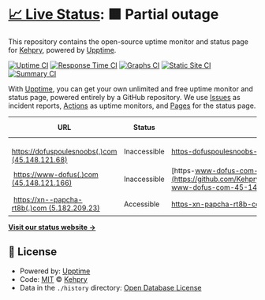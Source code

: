 # [📈 Live Status](https://Kehpry.github.io/phishcheck): <!--live status--> **🟧 Partial outage**

This repository contains the open-source uptime monitor and status page for [Kehpry](https://Kehpry.github.io/phishcheck), powered by [Upptime](https://github.com/upptime/upptime).

[![Uptime CI](https://github.com/Kehpry/phishcheck/workflows/Uptime%20CI/badge.svg)](https://github.com/Kehpry/phishcheck/actions?query=workflow%3A%22Uptime+CI%22)
[![Response Time CI](https://github.com/Kehpry/phishcheck/workflows/Response%20Time%20CI/badge.svg)](https://github.com/Kehpry/phishcheck/actions?query=workflow%3A%22Response+Time+CI%22)
[![Graphs CI](https://github.com/Kehpry/phishcheck/workflows/Graphs%20CI/badge.svg)](https://github.com/Kehpry/phishcheck/actions?query=workflow%3A%22Graphs+CI%22)
[![Static Site CI](https://github.com/Kehpry/phishcheck/workflows/Static%20Site%20CI/badge.svg)](https://github.com/Kehpry/phishcheck/actions?query=workflow%3A%22Static+Site+CI%22)
[![Summary CI](https://github.com/Kehpry/phishcheck/workflows/Summary%20CI/badge.svg)](https://github.com/Kehpry/phishcheck/actions?query=workflow%3A%22Summary+CI%22)

With [Upptime](https://upptime.js.org), you can get your own unlimited and free uptime monitor and status page, powered entirely by a GitHub repository. We use [Issues](https://github.com/Kehpry/phishcheck/issues) as incident reports, [Actions](https://github.com/Kehpry/phishcheck/actions) as uptime monitors, and [Pages](https://Kehpry.github.io/phishcheck) for the status page.

<!--start: status pages-->
<!-- This summary is generated by Upptime (https://github.com/upptime/upptime) -->
<!-- Do not edit this manually, your changes will be overwritten -->
<!-- prettier-ignore -->
| URL | Status | History | Response Time | Uptime |
| --- | ------ | ------- | ------------- | ------ |
| <img alt="" src="https://favicons.githubusercontent.com/dofuspoulesnoobs.com" height="13"> [https://dofuspoulesnoobs(.)com (45.148.121.68)](https://dofuspoulesnoobs.com) | Inaccessible | [https-dofuspoulesnoobs-com-45-148-121-68.yml](https://github.com/Kehpry/phishcheck/commits/HEAD/history/https-dofuspoulesnoobs-com-45-148-121-68.yml) | <details><summary><img alt="Response time graph" src="./graphs/https-dofuspoulesnoobs-com-45-148-121-68/response-time-week.png" height="20"> 669ms</summary><br><a href="https://phishcheck.dofhelp.fr/history/https-dofuspoulesnoobs-com-45-148-121-68"><img alt="Response time 669" src="https://img.shields.io/endpoint?url=https%3A%2F%2Fraw.githubusercontent.com%2FKehpry%2Fphishcheck%2FHEAD%2Fapi%2Fhttps-dofuspoulesnoobs-com-45-148-121-68%2Fresponse-time.json"></a><br><a href="https://phishcheck.dofhelp.fr/history/https-dofuspoulesnoobs-com-45-148-121-68"><img alt="24-hour response time 669" src="https://img.shields.io/endpoint?url=https%3A%2F%2Fraw.githubusercontent.com%2FKehpry%2Fphishcheck%2FHEAD%2Fapi%2Fhttps-dofuspoulesnoobs-com-45-148-121-68%2Fresponse-time-day.json"></a><br><a href="https://phishcheck.dofhelp.fr/history/https-dofuspoulesnoobs-com-45-148-121-68"><img alt="7-day response time 669" src="https://img.shields.io/endpoint?url=https%3A%2F%2Fraw.githubusercontent.com%2FKehpry%2Fphishcheck%2FHEAD%2Fapi%2Fhttps-dofuspoulesnoobs-com-45-148-121-68%2Fresponse-time-week.json"></a><br><a href="https://phishcheck.dofhelp.fr/history/https-dofuspoulesnoobs-com-45-148-121-68"><img alt="30-day response time 669" src="https://img.shields.io/endpoint?url=https%3A%2F%2Fraw.githubusercontent.com%2FKehpry%2Fphishcheck%2FHEAD%2Fapi%2Fhttps-dofuspoulesnoobs-com-45-148-121-68%2Fresponse-time-month.json"></a><br><a href="https://phishcheck.dofhelp.fr/history/https-dofuspoulesnoobs-com-45-148-121-68"><img alt="1-year response time 669" src="https://img.shields.io/endpoint?url=https%3A%2F%2Fraw.githubusercontent.com%2FKehpry%2Fphishcheck%2FHEAD%2Fapi%2Fhttps-dofuspoulesnoobs-com-45-148-121-68%2Fresponse-time-year.json"></a></details> | <details><summary><a href="https://phishcheck.dofhelp.fr/history/https-dofuspoulesnoobs-com-45-148-121-68">99.90%</a></summary><a href="https://phishcheck.dofhelp.fr/history/https-dofuspoulesnoobs-com-45-148-121-68"><img alt="All-time uptime 99.90%" src="https://img.shields.io/endpoint?url=https%3A%2F%2Fraw.githubusercontent.com%2FKehpry%2Fphishcheck%2FHEAD%2Fapi%2Fhttps-dofuspoulesnoobs-com-45-148-121-68%2Fuptime.json"></a><br><a href="https://phishcheck.dofhelp.fr/history/https-dofuspoulesnoobs-com-45-148-121-68"><img alt="24-hour uptime 99.90%" src="https://img.shields.io/endpoint?url=https%3A%2F%2Fraw.githubusercontent.com%2FKehpry%2Fphishcheck%2FHEAD%2Fapi%2Fhttps-dofuspoulesnoobs-com-45-148-121-68%2Fuptime-day.json"></a><br><a href="https://phishcheck.dofhelp.fr/history/https-dofuspoulesnoobs-com-45-148-121-68"><img alt="7-day uptime 99.90%" src="https://img.shields.io/endpoint?url=https%3A%2F%2Fraw.githubusercontent.com%2FKehpry%2Fphishcheck%2FHEAD%2Fapi%2Fhttps-dofuspoulesnoobs-com-45-148-121-68%2Fuptime-week.json"></a><br><a href="https://phishcheck.dofhelp.fr/history/https-dofuspoulesnoobs-com-45-148-121-68"><img alt="30-day uptime 99.90%" src="https://img.shields.io/endpoint?url=https%3A%2F%2Fraw.githubusercontent.com%2FKehpry%2Fphishcheck%2FHEAD%2Fapi%2Fhttps-dofuspoulesnoobs-com-45-148-121-68%2Fuptime-month.json"></a><br><a href="https://phishcheck.dofhelp.fr/history/https-dofuspoulesnoobs-com-45-148-121-68"><img alt="1-year uptime 99.90%" src="https://img.shields.io/endpoint?url=https%3A%2F%2Fraw.githubusercontent.com%2FKehpry%2Fphishcheck%2FHEAD%2Fapi%2Fhttps-dofuspoulesnoobs-com-45-148-121-68%2Fuptime-year.json"></a></details>
| <img alt="" src="https://favicons.githubusercontent.com/www-dofus.com" height="13"> [https://www-dofus(.)com (45.148.121.166)](https://www-dofus.com) | Inaccessible | [https-www-dofus-com-45-148-121-166.yml](https://github.com/Kehpry/phishcheck/commits/HEAD/history/https-www-dofus-com-45-148-121-166.yml) | <details><summary><img alt="Response time graph" src="./graphs/https-www-dofus-com-45-148-121-166/response-time-week.png" height="20"> 1607ms</summary><br><a href="https://phishcheck.dofhelp.fr/history/https-www-dofus-com-45-148-121-166"><img alt="Response time 1607" src="https://img.shields.io/endpoint?url=https%3A%2F%2Fraw.githubusercontent.com%2FKehpry%2Fphishcheck%2FHEAD%2Fapi%2Fhttps-www-dofus-com-45-148-121-166%2Fresponse-time.json"></a><br><a href="https://phishcheck.dofhelp.fr/history/https-www-dofus-com-45-148-121-166"><img alt="24-hour response time 1607" src="https://img.shields.io/endpoint?url=https%3A%2F%2Fraw.githubusercontent.com%2FKehpry%2Fphishcheck%2FHEAD%2Fapi%2Fhttps-www-dofus-com-45-148-121-166%2Fresponse-time-day.json"></a><br><a href="https://phishcheck.dofhelp.fr/history/https-www-dofus-com-45-148-121-166"><img alt="7-day response time 1607" src="https://img.shields.io/endpoint?url=https%3A%2F%2Fraw.githubusercontent.com%2FKehpry%2Fphishcheck%2FHEAD%2Fapi%2Fhttps-www-dofus-com-45-148-121-166%2Fresponse-time-week.json"></a><br><a href="https://phishcheck.dofhelp.fr/history/https-www-dofus-com-45-148-121-166"><img alt="30-day response time 1607" src="https://img.shields.io/endpoint?url=https%3A%2F%2Fraw.githubusercontent.com%2FKehpry%2Fphishcheck%2FHEAD%2Fapi%2Fhttps-www-dofus-com-45-148-121-166%2Fresponse-time-month.json"></a><br><a href="https://phishcheck.dofhelp.fr/history/https-www-dofus-com-45-148-121-166"><img alt="1-year response time 1607" src="https://img.shields.io/endpoint?url=https%3A%2F%2Fraw.githubusercontent.com%2FKehpry%2Fphishcheck%2FHEAD%2Fapi%2Fhttps-www-dofus-com-45-148-121-166%2Fresponse-time-year.json"></a></details> | <details><summary><a href="https://phishcheck.dofhelp.fr/history/https-www-dofus-com-45-148-121-166">99.94%</a></summary><a href="https://phishcheck.dofhelp.fr/history/https-www-dofus-com-45-148-121-166"><img alt="All-time uptime 99.94%" src="https://img.shields.io/endpoint?url=https%3A%2F%2Fraw.githubusercontent.com%2FKehpry%2Fphishcheck%2FHEAD%2Fapi%2Fhttps-www-dofus-com-45-148-121-166%2Fuptime.json"></a><br><a href="https://phishcheck.dofhelp.fr/history/https-www-dofus-com-45-148-121-166"><img alt="24-hour uptime 99.94%" src="https://img.shields.io/endpoint?url=https%3A%2F%2Fraw.githubusercontent.com%2FKehpry%2Fphishcheck%2FHEAD%2Fapi%2Fhttps-www-dofus-com-45-148-121-166%2Fuptime-day.json"></a><br><a href="https://phishcheck.dofhelp.fr/history/https-www-dofus-com-45-148-121-166"><img alt="7-day uptime 99.94%" src="https://img.shields.io/endpoint?url=https%3A%2F%2Fraw.githubusercontent.com%2FKehpry%2Fphishcheck%2FHEAD%2Fapi%2Fhttps-www-dofus-com-45-148-121-166%2Fuptime-week.json"></a><br><a href="https://phishcheck.dofhelp.fr/history/https-www-dofus-com-45-148-121-166"><img alt="30-day uptime 99.94%" src="https://img.shields.io/endpoint?url=https%3A%2F%2Fraw.githubusercontent.com%2FKehpry%2Fphishcheck%2FHEAD%2Fapi%2Fhttps-www-dofus-com-45-148-121-166%2Fuptime-month.json"></a><br><a href="https://phishcheck.dofhelp.fr/history/https-www-dofus-com-45-148-121-166"><img alt="1-year uptime 99.94%" src="https://img.shields.io/endpoint?url=https%3A%2F%2Fraw.githubusercontent.com%2FKehpry%2Fphishcheck%2FHEAD%2Fapi%2Fhttps-www-dofus-com-45-148-121-166%2Fuptime-year.json"></a></details>
| <img alt="" src="https://favicons.githubusercontent.com/xn--papcha-rt8b.com" height="13"> [https://xn--papcha-rt8b(.)com (5.182.209.23)](https://xn--papcha-rt8b.com) | Accessible | [https-xn-papcha-rt8b-com-5-182-209-23.yml](https://github.com/Kehpry/phishcheck/commits/HEAD/history/https-xn-papcha-rt8b-com-5-182-209-23.yml) | <details><summary><img alt="Response time graph" src="./graphs/https-xn-papcha-rt8b-com-5-182-209-23/response-time-week.png" height="20"> 817ms</summary><br><a href="https://phishcheck.dofhelp.fr/history/https-xn-papcha-rt8b-com-5-182-209-23"><img alt="Response time 817" src="https://img.shields.io/endpoint?url=https%3A%2F%2Fraw.githubusercontent.com%2FKehpry%2Fphishcheck%2FHEAD%2Fapi%2Fhttps-xn-papcha-rt8b-com-5-182-209-23%2Fresponse-time.json"></a><br><a href="https://phishcheck.dofhelp.fr/history/https-xn-papcha-rt8b-com-5-182-209-23"><img alt="24-hour response time 817" src="https://img.shields.io/endpoint?url=https%3A%2F%2Fraw.githubusercontent.com%2FKehpry%2Fphishcheck%2FHEAD%2Fapi%2Fhttps-xn-papcha-rt8b-com-5-182-209-23%2Fresponse-time-day.json"></a><br><a href="https://phishcheck.dofhelp.fr/history/https-xn-papcha-rt8b-com-5-182-209-23"><img alt="7-day response time 817" src="https://img.shields.io/endpoint?url=https%3A%2F%2Fraw.githubusercontent.com%2FKehpry%2Fphishcheck%2FHEAD%2Fapi%2Fhttps-xn-papcha-rt8b-com-5-182-209-23%2Fresponse-time-week.json"></a><br><a href="https://phishcheck.dofhelp.fr/history/https-xn-papcha-rt8b-com-5-182-209-23"><img alt="30-day response time 817" src="https://img.shields.io/endpoint?url=https%3A%2F%2Fraw.githubusercontent.com%2FKehpry%2Fphishcheck%2FHEAD%2Fapi%2Fhttps-xn-papcha-rt8b-com-5-182-209-23%2Fresponse-time-month.json"></a><br><a href="https://phishcheck.dofhelp.fr/history/https-xn-papcha-rt8b-com-5-182-209-23"><img alt="1-year response time 817" src="https://img.shields.io/endpoint?url=https%3A%2F%2Fraw.githubusercontent.com%2FKehpry%2Fphishcheck%2FHEAD%2Fapi%2Fhttps-xn-papcha-rt8b-com-5-182-209-23%2Fresponse-time-year.json"></a></details> | <details><summary><a href="https://phishcheck.dofhelp.fr/history/https-xn-papcha-rt8b-com-5-182-209-23">100.00%</a></summary><a href="https://phishcheck.dofhelp.fr/history/https-xn-papcha-rt8b-com-5-182-209-23"><img alt="All-time uptime 100.00%" src="https://img.shields.io/endpoint?url=https%3A%2F%2Fraw.githubusercontent.com%2FKehpry%2Fphishcheck%2FHEAD%2Fapi%2Fhttps-xn-papcha-rt8b-com-5-182-209-23%2Fuptime.json"></a><br><a href="https://phishcheck.dofhelp.fr/history/https-xn-papcha-rt8b-com-5-182-209-23"><img alt="24-hour uptime 100.00%" src="https://img.shields.io/endpoint?url=https%3A%2F%2Fraw.githubusercontent.com%2FKehpry%2Fphishcheck%2FHEAD%2Fapi%2Fhttps-xn-papcha-rt8b-com-5-182-209-23%2Fuptime-day.json"></a><br><a href="https://phishcheck.dofhelp.fr/history/https-xn-papcha-rt8b-com-5-182-209-23"><img alt="7-day uptime 100.00%" src="https://img.shields.io/endpoint?url=https%3A%2F%2Fraw.githubusercontent.com%2FKehpry%2Fphishcheck%2FHEAD%2Fapi%2Fhttps-xn-papcha-rt8b-com-5-182-209-23%2Fuptime-week.json"></a><br><a href="https://phishcheck.dofhelp.fr/history/https-xn-papcha-rt8b-com-5-182-209-23"><img alt="30-day uptime 100.00%" src="https://img.shields.io/endpoint?url=https%3A%2F%2Fraw.githubusercontent.com%2FKehpry%2Fphishcheck%2FHEAD%2Fapi%2Fhttps-xn-papcha-rt8b-com-5-182-209-23%2Fuptime-month.json"></a><br><a href="https://phishcheck.dofhelp.fr/history/https-xn-papcha-rt8b-com-5-182-209-23"><img alt="1-year uptime 100.00%" src="https://img.shields.io/endpoint?url=https%3A%2F%2Fraw.githubusercontent.com%2FKehpry%2Fphishcheck%2FHEAD%2Fapi%2Fhttps-xn-papcha-rt8b-com-5-182-209-23%2Fuptime-year.json"></a></details>

<!--end: status pages-->

[**Visit our status website →**](https://Kehpry.github.io/phishcheck)

## 📄 License

- Powered by: [Upptime](https://github.com/upptime/upptime)
- Code: [MIT](./LICENSE) © [Kehpry](https://Kehpry.github.io/phishcheck)
- Data in the `./history` directory: [Open Database License](https://opendatacommons.org/licenses/odbl/1-0/)

